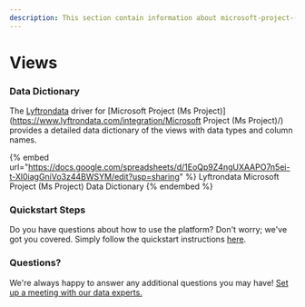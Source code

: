 ```yaml
---
description: This section contain information about microsoft-project-(ms-project) connector views information
---
```


# Views

### Data Dictionary

The [Lyftrondata](https://www.lyftrondata.com/) driver for [Microsoft Project (Ms Project)](https://www.lyftrondata.com/integration/Microsoft Project (Ms Project)/)[ ](https://www.lyftrondata.com/integration/microsoft-project-(ms-project)/)provides a detailed data dictionary of the views with data types and column names.

{% embed url="https://docs.google.com/spreadsheets/d/1EoQp9Z4ngUXAAPO7n5ei-t-Xl0iagGniVo3z44BWSYM/edit?usp=sharing" %}
Lyftrondata Microsoft Project (Ms Project) Data Dictionary
{% endembed %}

### Quickstart Steps

Do you have questions about how to use the platform? Don't worry; we've got you covered. Simply follow the quickstart instructions [here](../../../../quickstart-steps.md).

### Questions? <a href="#questions" id="questions"></a>

We're always happy to answer any additional questions you may have! [Set up a meeting with our data experts.](https://www.lyftrondata.com/book-a-meeting/)


